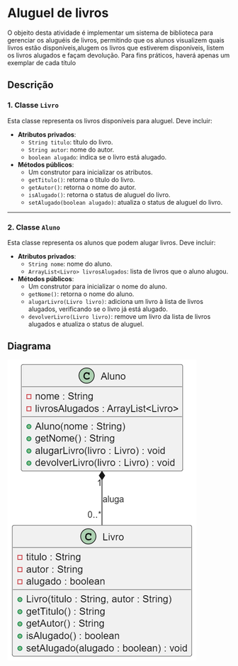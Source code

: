 # Aluguel de livros

O objeito desta atividade é implementar um sistema de biblioteca para gerenciar os aluguéis de livros, permitindo que os alunos visualizem quais livros estão disponíveis,alugem os livros que estiverem disponíveis, listem os livros alugados e façam devolução. Para fins práticos, haverá apenas um exemplar de cada título

## Descrição

### 1. Classe `Livro`

Esta classe representa os livros disponíveis para aluguel. Deve incluir:

- **Atributos privados**:
  - `String titulo`: título do livro.
  - `String autor`: nome do autor.
  - `boolean alugado`: indica se o livro está alugado.
- **Métodos públicos**:
  - Um construtor para inicializar os atributos.
  - `getTitulo()`: retorna o título do livro.
  - `getAutor()`: retorna o nome do autor.
  - `isAlugado()`: retorna o status de aluguel do livro.
  - `setAlugado(boolean alugado)`: atualiza o status de aluguel do livro.

---

### 2. Classe `Aluno`

Esta classe representa os alunos que podem alugar livros. Deve incluir:

- **Atributos privados**:
  - `String nome`: nome do aluno.
  - `ArrayList<Livro> livrosAlugados`: lista de livros que o aluno alugou.
- **Métodos públicos**:
  - Um construtor para inicializar o nome do aluno.
  - `getNome()`: retorna o nome do aluno.
  - `alugarLivro(Livro livro)`: adiciona um livro à lista de livros alugados, verificando se o livro já está alugado.
  - `devolverLivro(Livro livro)`: remove um livro da lista de livros alugados e atualiza o status de aluguel.

## Diagrama

![_](image.png)
